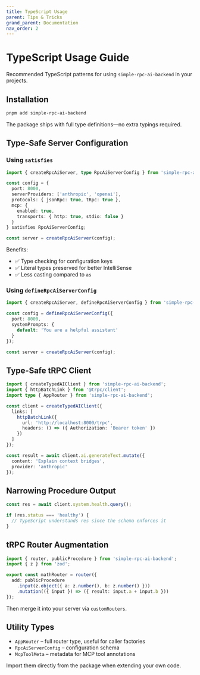```yaml
---
title: TypeScript Usage
parent: Tips & Tricks
grand_parent: Documentation
nav_order: 2
---
```


# TypeScript Usage Guide

Recommended TypeScript patterns for using `simple-rpc-ai-backend` in your projects.

## Installation

```bash
pnpm add simple-rpc-ai-backend
```

The package ships with full type definitions—no extra typings required.

## Type-Safe Server Configuration

### Using `satisfies`

```ts
import { createRpcAiServer, type RpcAiServerConfig } from 'simple-rpc-ai-backend';

const config = {
  port: 8000,
  serverProviders: ['anthropic', 'openai'],
  protocols: { jsonRpc: true, tRpc: true },
  mcp: {
    enabled: true,
    transports: { http: true, stdio: false }
  }
} satisfies RpcAiServerConfig;

const server = createRpcAiServer(config);
```

Benefits:
- ✅ Type checking for configuration keys
- ✅ Literal types preserved for better IntelliSense
- ✅ Less casting compared to `as`

### Using `defineRpcAiServerConfig`

```ts
import { createRpcAiServer, defineRpcAiServerConfig } from 'simple-rpc-ai-backend';

const config = defineRpcAiServerConfig({
  port: 8000,
  systemPrompts: {
    default: 'You are a helpful assistant'
  }
});

const server = createRpcAiServer(config);
```

## Type-Safe tRPC Client

```ts
import { createTypedAIClient } from 'simple-rpc-ai-backend';
import { httpBatchLink } from '@trpc/client';
import type { AppRouter } from 'simple-rpc-ai-backend';

const client = createTypedAIClient({
  links: [
    httpBatchLink({
      url: 'http://localhost:8000/trpc',
      headers: () => ({ Authorization: 'Bearer token' })
    })
  ]
});

const result = await client.ai.generateText.mutate({
  content: 'Explain context bridges',
  provider: 'anthropic'
});
```

## Narrowing Procedure Output

```ts
const res = await client.system.health.query();

if (res.status === 'healthy') {
  // TypeScript understands res since the schema enforces it
}
```

## tRPC Router Augmentation

```ts
import { router, publicProcedure } from 'simple-rpc-ai-backend';
import { z } from 'zod';

export const mathRouter = router({
  add: publicProcedure
    .input(z.object({ a: z.number(), b: z.number() }))
    .mutation(({ input }) => ({ result: input.a + input.b }))
});
```

Then merge it into your server via `customRouters`.

## Utility Types

- `AppRouter` – full router type, useful for caller factories
- `RpcAiServerConfig` – configuration schema
- `McpToolMeta` – metadata for MCP tool annotations

Import them directly from the package when extending your own code.
